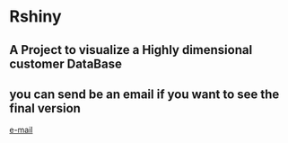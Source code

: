 # Rshiny
## A Project to visualize a Highly dimensional customer DataBase
## you can send be an email if you want to see the final version
[e-mail](mailto:armand.giraud.ag@gmail.com)

